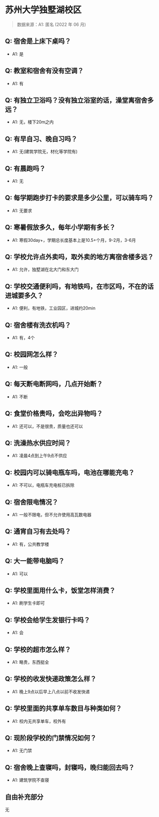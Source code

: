 # 苏州大学独墅湖校区

> 数据来源：A1: 匿名 (2022 年 06 月)

## Q: 宿舍是上床下桌吗？

- A1: 是

## Q: 教室和宿舍有没有空调？

- A1: 有

## Q: 有独立卫浴吗？没有独立浴室的话，澡堂离宿舍多远？

- A1: 无，楼下20m之内

## Q: 有早自习、晚自习吗？

- A1: 无(建筑学院无，材化等学院有)

## Q: 有晨跑吗？

- A1: 无

## Q: 每学期跑步打卡的要求是多少公里，可以骑车吗？

- A1: 无要求

## Q: 寒暑假放多久，每年小学期有多长？

- A1: 寒假30day+，学期总长度基本上是10.5+个月，9-2月，3-6月

## Q: 学校允许点外卖吗，取外卖的地方离宿舍楼多远？

- A1: 允许，独墅湖在北大门和东大门

## Q: 学校交通便利吗，有地铁吗，在市区吗，不在的话进城要多久？

- A1: 便利，有地铁，工业园区，进城约20min

## Q: 宿舍楼有洗衣机吗？

- A1: 有，4个

## Q: 校园网怎么样？

- A1: 一般

## Q: 每天断电断网吗，几点开始断？

- A1: 不断

## Q: 食堂价格贵吗，会吃出异物吗？

- A1: 还可以，不是很贵，质量也还可以

## Q: 洗澡热水供应时间？

- A1: 凌晨4点到上午9点不供应

## Q: 校园内可以骑电瓶车吗，电池在哪能充电？

- A1: 不可以，电瓶车充电桩已拆除

## Q: 宿舍限电情况？

- A1: 一般不限电，但不允许使用高瓦数电器

## Q: 通宵自习有去处吗？

- A1: 有，公共教学楼

## Q: 大一能带电脑吗？

- A1: 可以

## Q: 学校里面用什么卡，饭堂怎样消费？

- A1: 刷学生卡即可

## Q: 学校会给学生发银行卡吗？

- A1: 会

## Q: 学校的超市怎么样？

- A1: 略贵，东西挺全

## Q: 学校的收发快递政策怎么样？

- A1: 晚上9点以后早上八点以前不收发快递

## Q: 学校里面的共享单车数目与种类如何？

- A1: 校内无共享单车，校外有

## Q: 现阶段学校的门禁情况如何？

- A1: 无门禁

## Q: 宿舍晚上查寝吗，封寝吗，晚归能回去吗？

- A1: 建筑学院不查寝

## 自由补充部分

无